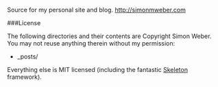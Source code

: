 Source for my personal site and blog.
http://simonmweber.com

###License

The following directories and their contents are Copyright Simon Weber. You may not reuse anything therein without my permission:

* _posts/

Everything else is MIT licensed (including the fantastic [Skeleton](https://github.com/dhgamache/Skeleton) framework).